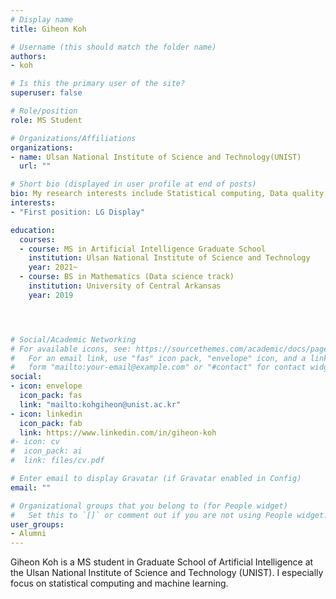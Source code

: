 ```yaml
---
# Display name
title: Giheon Koh

# Username (this should match the folder name)
authors:
- koh

# Is this the primary user of the site?
superuser: false

# Role/position
role: MS Student 

# Organizations/Affiliations
organizations:
- name: Ulsan National Institute of Science and Technology(UNIST)
  url: ""

# Short bio (displayed in user profile at end of posts)
bio: My research interests include Statistical computing, Data quality, and Machine learning.
interests:
- "First position: LG Display"

education:
  courses:
  - course: MS in Artificial Intelligence Graduate School
    institution: Ulsan National Institute of Science and Technology
    year: 2021~
  - course: BS in Mathematics (Data science track)
    institution: University of Central Arkansas
    year: 2019




# Social/Academic Networking
# For available icons, see: https://sourcethemes.com/academic/docs/page-builder/#icons
#   For an email link, use "fas" icon pack, "envelope" icon, and a link in the
#   form "mailto:your-email@example.com" or "#contact" for contact widget.
social:
- icon: envelope
  icon_pack: fas
  link: "mailto:kohgiheon@unist.ac.kr"
- icon: linkedin
  icon_pack: fab
  link: https://www.linkedin.com/in/giheon-koh
#- icon: cv
#  icon_pack: ai
#  link: files/cv.pdf

# Enter email to display Gravatar (if Gravatar enabled in Config)
email: ""

# Organizational groups that you belong to (for People widget)
#   Set this to `[]` or comment out if you are not using People widget.
user_groups:
- Alumni
---
```


Giheon Koh is a MS student in Graduate School of Artificial Intelligence at the Ulsan National Institute of Science and Technology (UNIST). 
I especially focus on statistical computing and machine learning.



